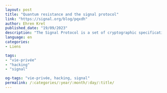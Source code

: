 ```yaml
---
layout: post
title: "Quantum resistance and the signal protocol"
link: "https://signal.org/blog/pqxdh"
author: Ehren Kret
published_date: "19/09/2023"
description: "The Signal Protocol is a set of cryptographic specifications that provides end-to-end encryption for private communications exchanged daily by billions of people around the world. After its publication in 2013, the Signal Protocol was adopted not only by Signal but well beyond. Technical information on the Signal Protocol can be found in the specifications section of our docs site."
language: en
categories:
- Liens

tags:
- "vie-privée"
- "hacking"
- "signal"

og-tags: "vie-privée, hacking, signal"
permalink: /:categories/:year/:month/:day/:title/
---
```

